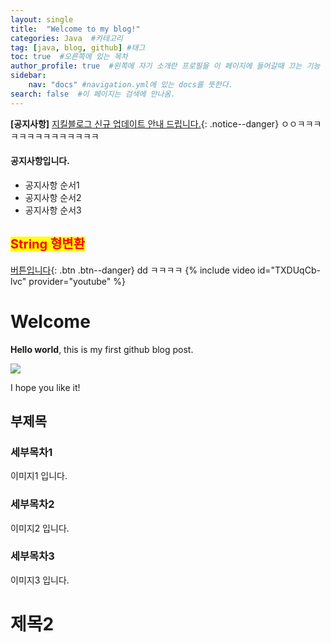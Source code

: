 ```yaml
---
layout: single
title:  "Welcome to my blog!"
categories: Java  #카테고리
tag: [java, blog, github] #태그
toc: true  #오른쪽에 있는 목차
author_profile: true  #왼쪽에 자기 소개란 프로필을 이 페이지에 들어갈때 끄는 기능
sidebar:
    nav: "docs" #navigation.yml에 있는 docs를 뜻한다.
search: false  #이 페이지는 검색에 안나옴.
---
```


**[공지사항]** [지킬블로그 신규 업데이트 안내 드립니다.](https://woolfiekim.github.io/coding/first){: .notice--danger} <!--공지사항 배너-->
ㅇㅇㅋㅋㅋㅋㅋㅋㅋㅋㅋㅋㅋㅋㅋㅋ
<div class="notice--success">
<h4>공지사항입니다.</h4>
<ul>
    <li>공지사항 순서1</li>
    <li>공지사항 순서2</li>
    <li>공지사항 순서3</li>
</ul>
</div>

## <span style="color:red;font-size:15pt;background-color:yellow">String 형변환</span>

[버튼입니다](https://google.com){: .btn .btn--danger} <!--button-->
dd
ㅋㅋㅋㅋ
{% include video id="TXDUqCb-lvc" provider="youtube" %} <!--youtube-->


# Welcome

**Hello world**, this is my first github blog post.

<img src="../_site/assets/images/2022-12-21/error.png"/>

I hope you like it!

## 부제목

### 세부목차1
이미지1 입니다.

### 세부목차2
이미지2 입니다.

### 세부목차3
이미지3 입니다.

# 제목2


<!-- 이미지 추가하는 태깅 : ![](https://~~~~~) -->
